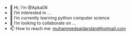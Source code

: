 - 👋 Hi, I’m @Apka06
- 👀 I’m interested in ...
- 🌱 I’m currently learning python computer science
- 💞️ I’m looking to collaborate on ...
- 📫 How to reach me: muhammedsaidarslan@hotmail.com

<!---
Apka06/Apka06 is a ✨ special ✨ repository because its `README.md` (this file) appears on your GitHub profile.
You can click the Preview link to take a look at your changes.
--->
